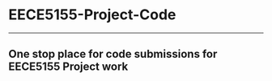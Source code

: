 # EECE5155-Project-Code

----------------------------------------------------------------
One stop place for code submissions for EECE5155 Project work 
----------------------------------------------------------------
